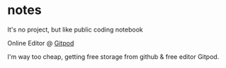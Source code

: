 # notes
It's no project, but like public coding notebook

Online Editor @ [Gitpod](https://gitpod.io/#github.com/retry51776/notes)

I'm way too cheap, getting free storage from github & free editor Gitpod. 